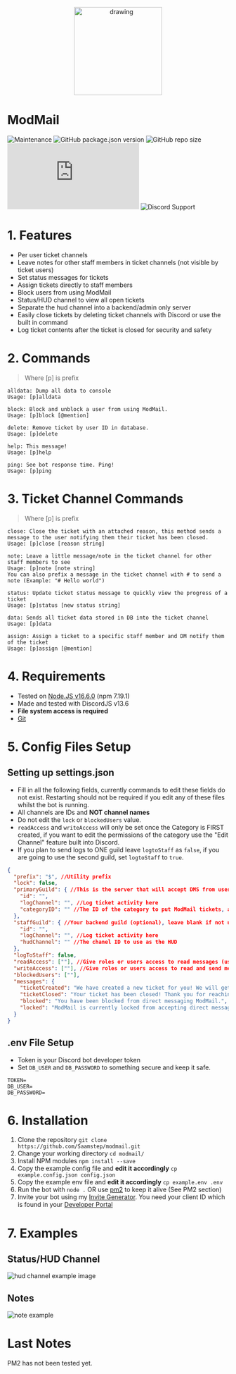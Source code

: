 <p align="center">
<img src="https://i.imgur.com/pRPIDxV.png" alt="drawing" width="200"/>
</p>

# ModMail 

![Maintenance](https://img.shields.io/maintenance/yes/2022?style=plastic)
![GitHub package.json version](https://img.shields.io/github/package-json/v/saamstep/modmail)
![GitHub repo size](https://img.shields.io/github/repo-size/saamstep/modmail)
![GitHub package.json dependency version (prod)](https://img.shields.io/github/package-json/dependency-version/saamstep/modmail/discord.js)
![Discord Support](https://img.shields.io/discord/602225388034457610?label=Discord%20Support&labelColor=FFFFF&style=plastic&logo=Discord&link=http://samstep.net/devcord&link=http://samstep.net/devcord)

# 1. Features
* Per user ticket channels
* Leave notes for other staff members in ticket channels (not visible by ticket users)
* Set status messages for tickets
* Assign tickets directly to staff members
* Block users from using ModMail
* Status/HUD channel to view all open tickets
* Separate the hud channel into a backend/admin only server
* Easily close tickets by deleting ticket channels with Discord or use the built in command
* Log ticket contents after the ticket is closed for security and safety

# 2. Commands
> Where [p] is prefix
```
alldata: Dump all data to console
Usage: [p]alldata 

block: Block and unblock a user from using ModMail.
Usage: [p]block [@mention] 

delete: Remove ticket by user ID in database.
Usage: [p]delete 

help: This message!
Usage: [p]help 

ping: See bot response time. Ping!
Usage: [p]ping 
```

# 3. Ticket Channel Commands
> Where [p] is prefix
```
close: Close the ticket with an attached reason, this method sends a message to the user notifying them their ticket has been closed.
Usage: [p]close [reason string]

note: Leave a little message/note in the ticket channel for other staff members to see
Usage: [p]note [note string]
You can also prefix a message in the ticket channel with # to send a note (Example: "# Hello world")

status: Update ticket status message to quickly view the progress of a ticket
Usage: [p]status [new status string]

data: Sends all ticket data stored in DB into the ticket channel
Usage: [p]data

assign: Assign a ticket to a specific staff member and DM notify them of the ticket
Usage: [p]assign [@mention]
```

# 4. Requirements
* Tested on [Node.JS v16.6.0](https://node.js.org) (npm 7.19.1)
* Made and tested with DiscordJS v13.6
* **File system access is required**
* [Git](https://git-scm.com/book/en/v2/Getting-Started-Installing-Git)

# 5. Config Files Setup
## Setting up settings.json
* Fill in all the following fields, currently commands to edit these fields do not exist. Restarting should not be required if you edit any of these files whilst the bot is running. 
* All channels are IDs and __NOT channel names__
* Do not edit the `lock` or `blockedUsers` value.
* `readAccess` and `writeAccess` will only be set once the Category is FIRST created, if you want to edit the permissions of the category use the "Edit Channel" feature built into Discord.
* If you plan to send logs to ONE guild leave `logtoStaff` as `false`, if you are going to use the second guild, set `logtoStaff` to `true`.
```json
{
  "prefix": "$", //Utility prefix
  "lock": false,
  "primaryGuild": { //This is the server that will accept DMS from users
    "id": "", 
    "logChannel": "", //Log ticket activity here
    "categoryID": "" //The ID of the category to put ModMail tickets, automatically created on startup if it does not exist.
  },
  "staffGuild": { //Your backend guild (optional), leave blank if not using
    "id": "", 
    "logChannel": "", //Log ticket activity here
    "hudChannel": "" //The chanel ID to use as the HUD
  },
  "logToStaff": false,
  "readAccess": [""], //Give roles or users access to read messages (use IDS)
  "writeAccess": [""], //Give roles or users access to read and send messages (use IDS)
  "blockedUsers": [""],
  "messages": {
    "ticketCreated": "We have created a new ticket for you! We will get back to regarding your inquiry as soon as possible.",
    "ticketClosed": "Your ticket has been closed! Thank you for reaching out to us and have a good day.",
    "blocked": "You have been blocked from direct messaging ModMail.",
    "locked": "ModMail is currently locked from accepting direct messages."
  }
}
```

## .env File Setup
* Token is your Discord bot developer token
* Set `DB_USER` and `DB_PASSWORD` to something secure and keep it safe.
```
TOKEN=
DB_USER=
DB_PASSWORD=
```

# 6. Installation
1. Clone the repository `git clone https://github.com/Saamstep/modmail.git`
2. Change your working directory `cd modmail/`
3. Install NPM modules `npm install --save`
4. Copy the example config file and **edit it accordingly** `cp example.config.json config.json`
5. Copy the example env file and **edit it accordingly** `cp example.env .env` 
6. Run the bot with `node .` OR use [pm2](https://pm2.io) to keep it alive (See PM2 section)
7. Invite your bot using my [Invite Generator](https://samstep.net/invite-generator.html). You need your client ID which is found in your [Developer Portal](https://discord.com/developers/applications)

# 7. Examples
## Status/HUD Channel
![hud channel example image](https://i.imgur.com/1uzfkoT.png)

## Notes
![note example](https://i.imgur.com/wc3HlmN.png)

# Last Notes
PM2 has not been tested yet.